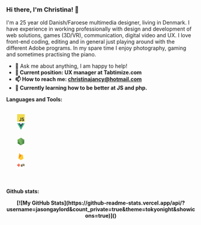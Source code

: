 ### Hi there, I'm Christina! 👋

I'm a 25 year old Danish/Faroese multimedia designer, living in Denmark. 
I have experience in working professionally with design and development of web solutions, games (3D/VR), communication, digital video and UX. 
I love front-end coding, editing and in general just playing around with the different Adobe programs. 
In my spare time I enjoy photography, gaming and sometimes practising the piano.

<ul>
  <li> 
    💬 Ask me about anything, I am happy to help!
  </li>
  <li>
    <b> 🔭 Current position: UX manager at Tabtimize.com
  </li>
  <li>
    📫 How to reach me: <a href="mailto:christinajancy@hotmail.com">christinajancy@hotmail.com</a>
  </li>
   <li>🌱 Currently learning how to be better at JS and php.
   </li>
 </ul>

<p><strong>Languages and Tools:</strong></p>

  <code>
    <img height="20" src="https://raw.githubusercontent.com/github/explore/80688e429a7d4ef2fca1e82350fe8e3517d3494d/topics/javascript/javascript.png" style="max-width:100%;" />    </code>
    &nbsp;
  <code>
    <img height="20" src="https://raw.githubusercontent.com/github/explore/80688e429a7d4ef2fca1e82350fe8e3517d3494d/topics/vue/vue.png" style="max-width:100%;" />
  </code>
    &nbsp;
  <code>
    <img height="20" src="https://raw.githubusercontent.com/github/explore/80688e429a7d4ef2fca1e82350fe8e3517d3494d/topics/nodejs/nodejs.png" style="max-width:100%;" />
  </code>
    &nbsp;
  <code>
    <img height="20" src="https://raw.githubusercontent.com/github/explore/80688e429a7d4ef2fca1e82350fe8e3517d3494d/topics/firebase/firebase.png" style="max-width:100%;" />       </code>
      &nbsp;
  <code>
    <img height="20" src="https://raw.githubusercontent.com/github/explore/80688e429a7d4ef2fca1e82350fe8e3517d3494d/topics/git/git.png" style="max-width:100%;" />
  </code>
 &nbsp; <br><br>
    
<p><strong>Github stats:</strong></p>

<p align="center">
[![My GitHub Stats](https://github-readme-stats.vercel.app/api/?username=jasongaylord&count_private=true&theme=tokyonight&showicons=true)]()
</p>




<!--
**ChristinaJancy/christinajancy** is a ✨ _special_ ✨ repository because its `README.md` (this file) appears on your GitHub profile.

Here are some ideas to get you started:

- 🔭 I’m currently working on ...
- 🌱 I’m currently learning ...
- 👯 I’m looking to collaborate on ...
- 🤔 I’m looking for help with ...
- 💬 Ask me about ...
- 📫 How to reach me: ...
- 😄 Pronouns: ...
- ⚡ Fun fact: ...
-->
